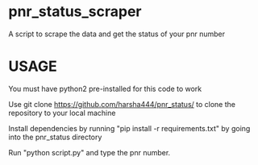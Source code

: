 # pnr_status_scraper
A script to scrape the data and get the status of your pnr number

# USAGE

You must have python2 pre-installed for this code to work

Use git clone https://github.com/harsha444/pnr_status/ to clone the repository to your local machine

Install dependencies by running "pip install -r requirements.txt" by going into the pnr_status directory

Run "python script.py" and type the pnr number.
